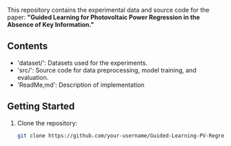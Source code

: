 This repository contains the experimental data and source code for the paper:
**"Guided Learning for Photovoltaic Power Regression in the Absence of Key Information."**

## Contents
- 'dataset/': Datasets used for the experiments.
- 'src/': Source code for data preprocessing, model training, and evaluation.
- 'ReadMe,md': Description of implementation

## Getting Started
1. Clone the repository:
   ```bash
   git clone https://github.com/your-username/Guided-Learning-PV-Regression.git
